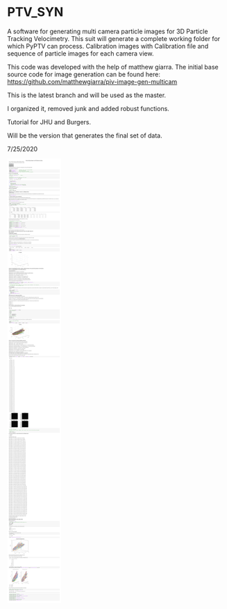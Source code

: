 # PTV_SYN

A software for generating multi camera particle images for 3D Particle Tracking Velocimetry. This suit will generate a complete working folder for which PyPTV can process. Calibration images with Calibration file and sequence of particle images for each camera view. 

This code was developed with the help of matthew giarra. The initial base source code for image generation can be found here: https://github.com/matthewgiarra/piv-image-gen-multicam

This is the latest branch and will be used as the master. 

I organized it, removed junk and added robust functions. 

Tutorial for JHU and Burgers. 

Will be the version that generates the final set of data. 

7/25/2020

![Tracks](Complete_data_path_universal_JHU.png)
